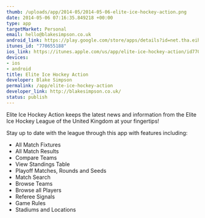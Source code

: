 ```yaml
--- 
thumb: /uploads/app/2014-05/2014-05-06-elite-ice-hockey-action.png
date: 2014-05-06 07:16:35.849218 +00:00
type: app
targetMarket: Personal
email: hello@blakesimpson.co.uk
android_link: https://play.google.com/store/apps/details?id=net.tha.eihl
itunes_id: "770655188"
ios_link: https://itunes.apple.com/us/app/elite-ice-hockey-action/id770655188?ls=1&mt=8
devices: 
- ios
- android
title: Elite Ice Hockey Action
developer: Blake Simpson
permalink: /app/elite-ice-hockey-action
developer_link: http://blakesimpson.co.uk/
status: publish
---
```


Elite Ice Hockey Action keeps the latest news and information from the Elite Ice Hockey League of the United Kingdom at your fingertips!

Stay up to date with the league through this app with features including:

* All Match Fixtures
* All Match Results
* Compare Teams
* View Standings Table
* Playoff Matches, Rounds and Seeds
* Match Search
* Browse Teams
* Browse all Players
* Referee Signals
* Game Rules
* Stadiums and Locations
